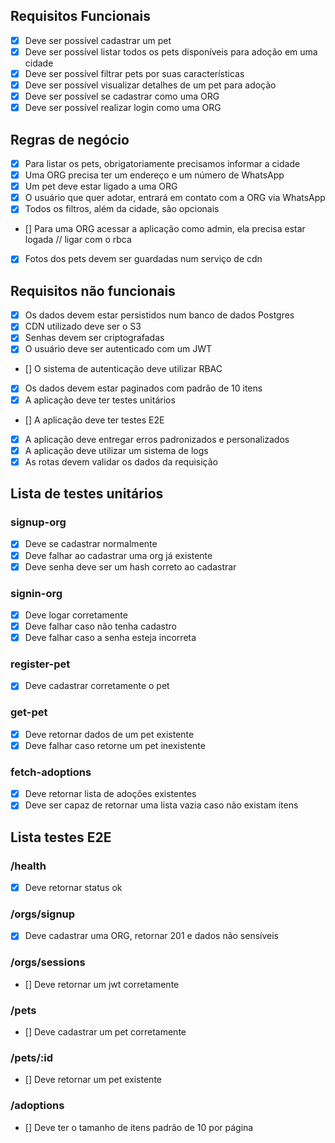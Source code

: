 ## Requisitos Funcionais
- [x] Deve ser possível cadastrar um pet
- [x] Deve ser possível listar todos os pets disponíveis para adoção em uma cidade
- [x] Deve ser possível filtrar pets por suas características
- [x] Deve ser possível visualizar detalhes de um pet para adoção
- [x] Deve ser possível se cadastrar como uma ORG
- [x] Deve ser possível realizar login como uma ORG

## Regras de negócio
- [x] Para listar os pets, obrigatoriamente precisamos informar a cidade
- [x] Uma ORG precisa ter um endereço e um número de WhatsApp
- [x] Um pet deve estar ligado a uma ORG
- [x] O usuário que quer adotar, entrará em contato com a ORG via WhatsApp
- [x] Todos os filtros, além da cidade, são opcionais
- [] Para uma ORG acessar a aplicação como admin, ela precisa estar logada // ligar com o rbca
- [x] Fotos dos pets devem ser guardadas num serviço de cdn

## Requisitos não funcionais
- [x] Os dados devem estar persistidos num banco de dados Postgres
- [x] CDN utilizado deve ser o S3
- [x] Senhas devem ser criptografadas
- [x] O usuário deve ser autenticado com um JWT
- [] O sistema de autenticação deve utilizar RBAC
- [x] Os dados devem estar paginados com padrão de 10 itens
- [x] A aplicação deve ter testes unitários
- [] A aplicação deve ter testes E2E
- [x] A aplicação deve entregar erros padronizados e personalizados
- [x] A aplicação deve utilizar um sistema de logs
- [x] As rotas devem validar os dados da requisição

## Lista de testes unitários
### signup-org
- [x] Deve se cadastrar normalmente
- [x] Deve falhar ao cadastrar uma org já existente
- [x] Deve senha deve ser um hash correto ao cadastrar
### signin-org
- [x] Deve logar corretamente
- [x] Deve falhar caso não tenha cadastro
- [x] Deve falhar caso a senha esteja incorreta
### register-pet
- [x] Deve cadastrar corretamente o pet
### get-pet
- [x] Deve retornar dados de um pet existente
- [x] Deve falhar caso retorne um pet inexistente
### fetch-adoptions
- [x] Deve retornar lista de adoções existentes
- [x] Deve ser capaz de retornar uma lista vazia caso não existam itens

## Lista testes E2E
### /health
- [x] Deve retornar status ok
### /orgs/signup
- [X] Deve cadastrar uma ORG, retornar 201 e dados não sensíveis
### /orgs/sessions
- [] Deve retornar um jwt corretamente
### /pets
- [] Deve cadastrar um pet corretamente
### /pets/:id
- [] Deve retornar um pet existente
### /adoptions
- [] Deve ter o tamanho de itens padrão de 10 por página